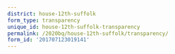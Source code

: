 ```yaml
---
district: house-12th-suffolk
form_type: transparency
unique_id: house-12th-suffolk-transparency
permalink: /2020bq/house-12th-suffolk/transparency/
form_id: '201707123019141'
---
```

